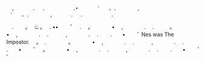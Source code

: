       ,　　　　.　 .　　       .•　    　ﾟ　　。.      　,
    　ﾟ　　。.      　,　　　　.　 .　　       .
 　.　　      。　        ඞ   。　    .    ••　    　ﾟ　
 .      　。　　　　•　    ,　　　　.　 .　　　。　　　　•　    ,　　　　.　 .　　
 　,　　　　.　 .　　       .　　•　    　ﾟ
 Nes was The Impostor.　 。　.　 　　　。　　　　•　    ,　　　　.　 .　　
 　,　　　　.　 .　　       .　　•　    　ﾟ
     　。　　　　•　    ,　　　　.　 .　　
 　,　　　　.　 .　　       .　　•　    　ﾟ
